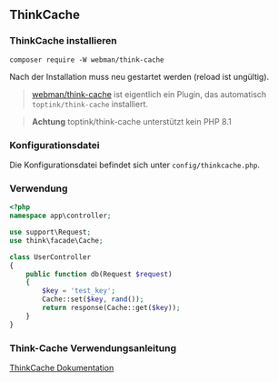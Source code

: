 ## ThinkCache

### ThinkCache installieren
`composer require -W webman/think-cache`

Nach der Installation muss neu gestartet werden (reload ist ungültig).

> [webman/think-cache](https://www.workerman.net/plugin/15) ist eigentlich ein Plugin, das automatisch `toptink/think-cache` installiert.

> **Achtung**
> toptink/think-cache unterstützt kein PHP 8.1

### Konfigurationsdatei
Die Konfigurationsdatei befindet sich unter `config/thinkcache.php`.

### Verwendung
```php
<?php
namespace app\controller;

use support\Request;
use think\facade\Cache;

class UserController
{
    public function db(Request $request)
    {
        $key = 'test_key';
        Cache::set($key, rand());
        return response(Cache::get($key));
    }
}
```
### Think-Cache Verwendungsanleitung
[ThinkCache Dokumentation](https://github.com/top-think/think-cache)
